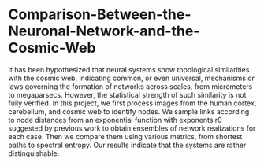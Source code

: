 # Comparison-Between-the-Neuronal-Network-and-the-Cosmic-Web
It has been hypothesized that neural systems show topological similarities with the cosmic web,
indicating common, or even universal, mechanisms or laws governing the formation of networks
across scales, from micrometers to megaparsecs. However, the statistical strength of such similarity
is not fully verified. In this project, we first process images from the human cortex, cerebellum, and
cosmic web to identify nodes. We sample links according to node distances from an exponential
function with exponents r0 suggested by previous work to obtain ensembles of network realizations
for each case. Then we compare them using various metrics, from shortest paths to spectral entropy.
Our results indicate that the systems are rather distinguishable.
